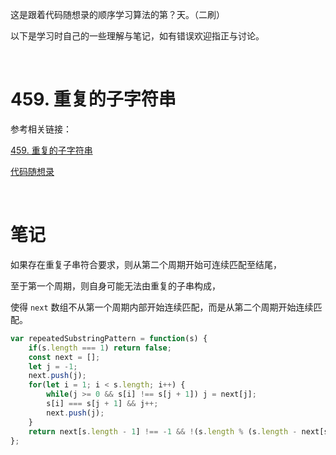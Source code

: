 这是跟着代码随想录的顺序学习算法的第？天。（二刷）

以下是学习时自己的一些理解与笔记，如有错误欢迎指正与讨论。

<br/>

# 459. 重复的子字符串

参考相关链接：

[459. 重复的子字符串](https://leetcode-cn.com/problems/repeated-substring-pattern/)

[代码随想录](https://www.programmercarl.com/0459.%E9%87%8D%E5%A4%8D%E7%9A%84%E5%AD%90%E5%AD%97%E7%AC%A6%E4%B8%B2.html)

<br/>

# 笔记

如果存在重复子串符合要求，则从第二个周期开始可连续匹配至结尾，

至于第一个周期，则自身可能无法由重复的子串构成，

使得 `next` 数组不从第一个周期内部开始连续匹配，而是从第二个周期开始连续匹配。

```javascript
var repeatedSubstringPattern = function(s) {
    if(s.length === 1) return false;
    const next = [];
    let j = -1;
    next.push(j);
    for(let i = 1; i < s.length; i++) {
        while(j >= 0 && s[i] !== s[j + 1]) j = next[j];
        s[i] === s[j + 1] && j++;
        next.push(j);
    }
    return next[s.length - 1] !== -1 && !(s.length % (s.length - next[s.length - 1] - 1));
};
```


